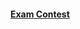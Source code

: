 #### [Exam Contest](https://www.hackerrank.com/contests/assignment-01-a-introduction-to-algorithms-a-batch-07/challenges)